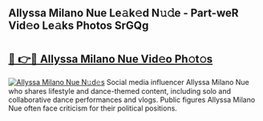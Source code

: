 ## Allyssa Milano Nue Le𝚊k𝚎d N𝚞𝚍e - Part-weR Vid𝚎o Le𝚊ks Photos SrGQg

# <h2><a href="http://fb3ekj.evod.top/?m=Allyssa+Milano+Nue">🔗 👉🔴 Allyssa Milano Nue Vid𝚎o Ph𝚘t𝚘s</a></h2>

[![Allyssa Milano Nue N𝚞d𝚎s](https://i.imgur.com/8V9OHl7.gif)](http://fb3ekj.evod.top/?m=Allyssa+Milano+Nue)
Social media influencer Allyssa Milano Nue who shares lifestyle and dance-themed content, including solo and collaborative dance performances and vlogs. Public figures Allyssa Milano Nue often face criticism for their political positions. 
